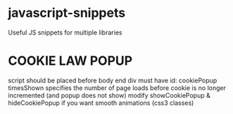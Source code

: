 javascript-snippets
===================

Useful JS snippets for multiple libraries


COOKIE LAW POPUP
========================================
script should be placed before body end
div must have id: cookiePopup
timesShown specifies the number of page loads before cookie is no longer incremented (and popup does not show)
modify showCookiePopup & hideCookiePopup if you want smooth animations (css3 classes)